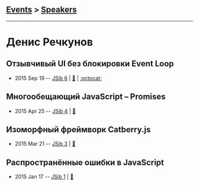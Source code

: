 ## [Events](../README.md) > [Speakers](../speakers.md)
---

# Денис Речкунов

## Отзывчивый UI без блокировки Event Loop
- 2015 Sep 19 -- [JSib 6](https://www.youtube.com/watch?v=Wp0rvEBZU-c)  | [:notebook:](https://rdner.de/slides/jsib/2015-09-19-blocking-event-loop) | [:octocat:](https://rdner.de/slides/jsib/2015-09-19-blocking-event-loop/bubble-sort) 
## Многообещающий JavaScript – Promises
- 2015 Apr 25 -- [JSib 4](https://www.youtube.com/watch?v=LWaXbrLQid0)  | [:notebook:](https://rdner.de/slides/jsib/2015-04-25-promising-javascript)  
## Изоморфный фреймворк Catberry.js
- 2015 Mar 21 -- [JSib 3](https://www.youtube.com/watch?v=TY3JFFp1fJI)  | [:notebook:](https://rdner.de/slides/jsib/2015-03-21-isomorphic-framework-catberry)  
## Распространённые ошибки в JavaScript
- 2015 Jan 17 -- [JSib 1](https://www.youtube.com/watch?v=lJxkPKtl-SQ)  | [:notebook:](https://rdner.de/slides/jsib/2015-01-17-1-common-mistakes)  
